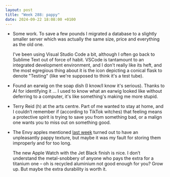 ```yaml
---
layout: post
title: "Week 288: pappy"
date: 2024-09-22 18:08:00 +0100
---
```


- Some work. To save a few pounds I migrated a database to a slightly smaller server which was actually the same size, price and everything as the old one.

  I've been using Visual Studio Code a bit, although I often go back to Sublime Text out of force of habit. VSCode is tantamount to an integrated development environment, and I don't really like its heft, and the most egregious thing about it is the icon depicting a conical flask to denote "Testing" (like we're supposed to think it's a test tube).

- Found an earwig on the soap dish (I know/I know it's serious). Thanks to AI for identifying it ... I used to know what an earwig looked like without deferring to a computer, it's like something's making me more stupid.

- Terry Reid (h) at the arts centre.
  Part of me wanted to stay at home,
  and I couldn’t remember if (according to TikTok witches)
  that feeling means a protective spirit is trying to save you from something bad,
  or a malign one wants you to miss out on something good.

- The Envy apples mentioned [last week](/2024/09/week-287) turned out to have an unpleasantly pappy texture,
  but maybe it was my fault for storing them improperly and for too long.

  The new Apple Watch with the Jet Black finish is nice.
  I don’t understand the metal-snobbery of anyone who pays the extra for a titanium one – oh is recycled aluminium not good enough for you?
  Grow up. But maybe the extra durability is worth it.
